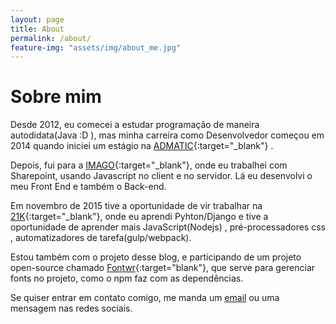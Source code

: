 ```yaml
---
layout: page
title: About
permalink: /about/
feature-img: "assets/img/about_me.jpg"
---
```

# Sobre mim

Desde 2012, eu comecei a estudar programação de maneira autodidata(Java :D ), mas minha carreira como Desenvolvedor começou em 2014 quando iniciei um estágio na [ADMATIC](http://www.admatic.com.br){:target="_blank"} .

Depois, fui para a [IMAGO](http://www.imago.com.br){:target="_blank"}, onde eu trabalhei com Sharepoint, usando Javascript no client e no servidor. Lá eu desenvolvi o meu Front End e também o Back-end.

Em novembro de 2015 tive a oportunidade de vir trabalhar na [21K](http://www.lab21k.com.br){:target="_blank"}, onde eu aprendi Pyhton/Django e tive a oportunidade de aprender mais  JavaScript(Nodejs) , pré-processadores css , automatizadores de tarefa(gulp/webpack).

Estou também com o projeto desse blog, e participando de um projeto open-source chamado [Fontwr](https://github.com/raphaklaus/fontwr){:target="blank"}, que serve para gerenciar fonts no projeto, como o npm faz com as dependências.

Se quiser entrar em contato comigo, me manda um [email](mailto:fabioviannatj@gmail.com) ou uma mensagem nas redes sociais.

